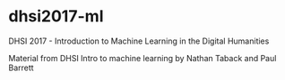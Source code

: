 # dhsi2017-ml
DHSI 2017 - Introduction to Machine Learning in the Digital Humanities

Material from DHSI Intro to machine learning by Nathan Taback and Paul Barrett
